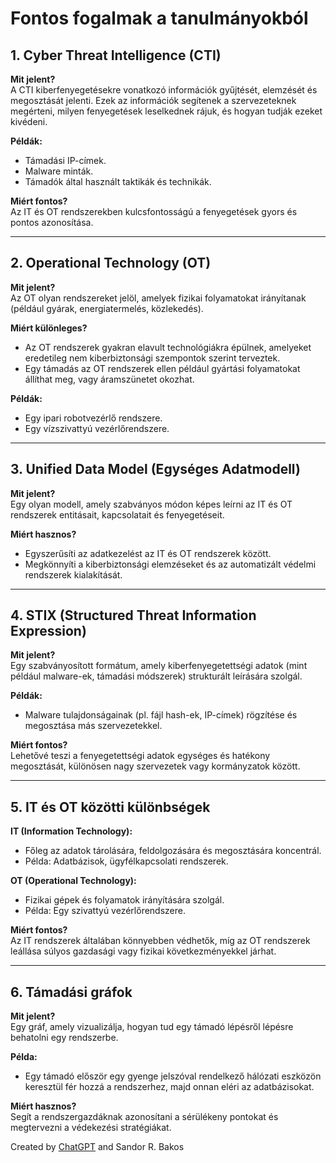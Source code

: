 # Fontos fogalmak a tanulmányokból

## 1. Cyber Threat Intelligence (CTI)
**Mit jelent?**  
A CTI kiberfenyegetésekre vonatkozó információk gyűjtését, elemzését és megosztását jelenti. Ezek az információk segítenek a szervezeteknek megérteni, milyen fenyegetések leselkednek rájuk, és hogyan tudják ezeket kivédeni.  

**Példák:**  
- Támadási IP-címek.  
- Malware minták.  
- Támadók által használt taktikák és technikák.  

**Miért fontos?**  
Az IT és OT rendszerekben kulcsfontosságú a fenyegetések gyors és pontos azonosítása.

---

## 2. Operational Technology (OT)
**Mit jelent?**  
Az OT olyan rendszereket jelöl, amelyek fizikai folyamatokat irányítanak (például gyárak, energiatermelés, közlekedés).  

**Miért különleges?**  
- Az OT rendszerek gyakran elavult technológiákra épülnek, amelyeket eredetileg nem kiberbiztonsági szempontok szerint terveztek.  
- Egy támadás az OT rendszerek ellen például gyártási folyamatokat állíthat meg, vagy áramszünetet okozhat.  

**Példák:**  
- Egy ipari robotvezérlő rendszere.  
- Egy vízszivattyú vezérlőrendszere.

---

## 3. Unified Data Model (Egységes Adatmodell)
**Mit jelent?**  
Egy olyan modell, amely szabványos módon képes leírni az IT és OT rendszerek entitásait, kapcsolatait és fenyegetéseit.  

**Miért hasznos?**  
- Egyszerűsíti az adatkezelést az IT és OT rendszerek között.  
- Megkönnyíti a kiberbiztonsági elemzéseket és az automatizált védelmi rendszerek kialakítását.

---

## 4. STIX (Structured Threat Information Expression)
**Mit jelent?**  
Egy szabványosított formátum, amely kiberfenyegetettségi adatok (mint például malware-ek, támadási módszerek) strukturált leírására szolgál.  

**Példák:**  
- Malware tulajdonságainak (pl. fájl hash-ek, IP-címek) rögzítése és megosztása más szervezetekkel.  

**Miért fontos?**  
Lehetővé teszi a fenyegetettségi adatok egységes és hatékony megosztását, különösen nagy szervezetek vagy kormányzatok között.

---

## 5. IT és OT közötti különbségek
**IT (Information Technology):**
- Főleg az adatok tárolására, feldolgozására és megosztására koncentrál.  
- Példa: Adatbázisok, ügyfélkapcsolati rendszerek.

**OT (Operational Technology):**
- Fizikai gépek és folyamatok irányítására szolgál.  
- Példa: Egy szivattyú vezérlőrendszere.  

**Miért fontos?**  
Az IT rendszerek általában könnyebben védhetők, míg az OT rendszerek leállása súlyos gazdasági vagy fizikai következményekkel járhat.

---

## 6. Támadási gráfok
**Mit jelent?**  
Egy gráf, amely vizualizálja, hogyan tud egy támadó lépésről lépésre behatolni egy rendszerbe.  

**Példa:**  
- Egy támadó először egy gyenge jelszóval rendelkező hálózati eszközön keresztül fér hozzá a rendszerhez, majd onnan eléri az adatbázisokat.  

**Miért hasznos?**  
Segít a rendszergazdáknak azonosítani a sérülékeny pontokat és megtervezni a védekezési stratégiákat.

Created by [ChatGPT](https://chatgpt.com/share/67438b7e-3044-8013-ac54-a2ae7ba48299) and Sandor R. Bakos
